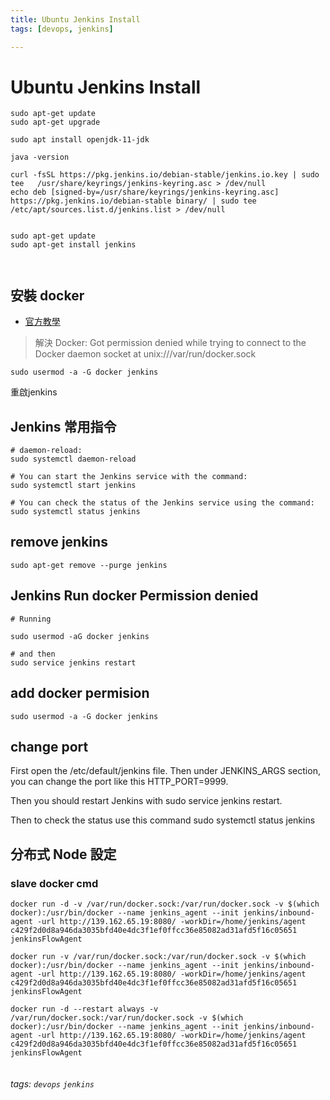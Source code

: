 ```yaml
---
title: Ubuntu Jenkins Install
tags: [devops, jenkins]

---
```


# Ubuntu Jenkins Install

```shell=
sudo apt-get update
sudo apt-get upgrade

sudo apt install openjdk-11-jdk

java -version

curl -fsSL https://pkg.jenkins.io/debian-stable/jenkins.io.key | sudo tee   /usr/share/keyrings/jenkins-keyring.asc > /dev/null
echo deb [signed-by=/usr/share/keyrings/jenkins-keyring.asc]   https://pkg.jenkins.io/debian-stable binary/ | sudo tee   /etc/apt/sources.list.d/jenkins.list > /dev/null


sudo apt-get update
sudo apt-get install jenkins



```

## 安裝 docker

* [官方教學](https://docs.docker.com/engine/install/ubuntu/)

> 解決 Docker: Got permission denied while trying to connect to the Docker daemon socket at unix:///var/run/docker.sock
```shell=
sudo usermod -a -G docker jenkins
```
重啟jenkins


## Jenkins 常用指令

```shell=
# daemon-reload:
sudo systemctl daemon-reload

# You can start the Jenkins service with the command:
sudo systemctl start jenkins

# You can check the status of the Jenkins service using the command:
sudo systemctl status jenkins
```

## remove jenkins
```bash=
sudo apt-get remove --purge jenkins
```

## Jenkins Run docker Permission denied
```bash=
# Running

sudo usermod -aG docker jenkins

# and then
sudo service jenkins restart
```

## add docker permision
```shell=
sudo usermod -a -G docker jenkins
```

## change port
First open the /etc/default/jenkins file.
Then under JENKINS_ARGS section, you can change the port like this HTTP_PORT=9999.

Then you should restart Jenkins with sudo service jenkins restart.

Then to check the status use this command sudo systemctl status jenkins

## 分布式 Node 設定

### slave docker cmd
```shell
docker run -d -v /var/run/docker.sock:/var/run/docker.sock -v $(which docker):/usr/bin/docker --name jenkins_agent --init jenkins/inbound-agent -url http://139.162.65.19:8080/ -workDir=/home/jenkins/agent c429f2d0d8a946da3035bfd40e4dc3f1ef0ffcc36e85082ad31afd5f16c05651  jenkinsFlowAgent

docker run -v /var/run/docker.sock:/var/run/docker.sock -v $(which docker):/usr/bin/docker --name jenkins_agent --init jenkins/inbound-agent -url http://139.162.65.19:8080/ -workDir=/home/jenkins/agent c429f2d0d8a946da3035bfd40e4dc3f1ef0ffcc36e85082ad31afd5f16c05651  jenkinsFlowAgent

docker run -d --restart always -v /var/run/docker.sock:/var/run/docker.sock -v $(which docker):/usr/bin/docker --name jenkins_agent --init jenkins/inbound-agent -url http://139.162.65.19:8080/ -workDir=/home/jenkins/agent c429f2d0d8a946da3035bfd40e4dc3f1ef0ffcc36e85082ad31afd5f16c05651  jenkinsFlowAgent


```

###### tags: `devops` `jenkins`